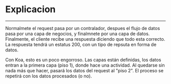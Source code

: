 # Explicacion

---

Normalmete el request pasa por un contralador, despues el flujo de datos pasa por una capa de negocios, y finalmnete por una capa de datos. Finalmente, el cliente recibe una respuesta diciendo que todo esta correcto. La respuesta tendrá un estatus 200, con un tipo de repsuta en forma de datos.

Con Koa, esto es un poco engorroso. Las capas están definidas, los datos entran a la primera capa (piso 1), donde hace una actividad. Al quedarse sin nada más que hacer, pasará los datos del request al "piso 2". El proceso se repetirá con los datos procesados (o no).
